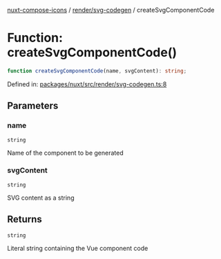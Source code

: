 [nuxt-compose-icons](../../../modules.md) / [render/svg-codegen](../index.md) / createSvgComponentCode

# Function: createSvgComponentCode()

```ts
function createSvgComponentCode(name, svgContent): string;
```

Defined in: [packages/nuxt/src/render/svg-codegen.ts:8](https://github.com/arthur-plazanet/nuxt-compose-icons/blob/99c7adb9fc4bc50d94b098116a004219498c2ced/packages/nuxt/src/render/svg-codegen.ts#L8)

## Parameters

### name

`string`

Name of the component to be generated

### svgContent

`string`

SVG content as a string

## Returns

`string`

Literal string containing the Vue component code
